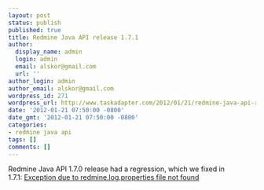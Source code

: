 ```yaml
---
layout: post
status: publish
published: true
title: Redmine Java API release 1.7.1
author:
  display_name: admin
  login: admin
  email: alskor@gmail.com
  url: ''
author_login: admin
author_email: alskor@gmail.com
wordpress_id: 271
wordpress_url: http://www.taskadapter.com/2012/01/21/redmine-java-api-release-1-7-1/
date: '2012-01-21 07:50:00 -0800'
date_gmt: '2012-01-21 07:50:00 -0800'
categories:
- redmine java api
tags: []
comments: []
---
```

<p>Redmine Java API 1.7.0 release had a regression, which we fixed in 1.7.1:&nbsp;<a href="http://code.google.com/p/redmine-java-api/issues/detail?id=105">Exception due to redmine.log.properties file not found</a></p>
